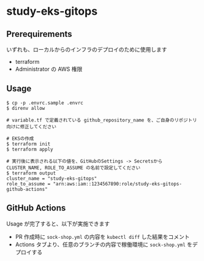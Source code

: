 # study-eks-gitops

## Prerequirements

いずれも、ローカルからのインフラのデプロイのために使用します

- terraform
- Administrator の AWS 権限

## Usage

```
$ cp -p .envrc.sample .envrc
$ direnv allow

# variable.tf で定義されている github_repository_name を、ご自身のリポジトリ向けに修正してください

# EKSの作成
$ terraform init
$ terraform apply

# 実行後に表示される以下の値を、GitHubのSettings -> Secretsから CLUSTER_NAME, ROLE_TO_ASSUME の名前で設定してください
$ terraform output
cluster_name = "study-eks-gitops"
role_to_assume = "arn:aws:iam::1234567890:role/study-eks-gitops-github-actions"
```

## GitHub Actions

Usage が完了すると、以下が実施できます

- PR 作成時に `sock-shop.yml` の内容を `kubectl diff` した結果をコメント
- Actions タブより、任意のブランチの内容で稼働環境に `sock-shop.yml` をデプロイする
